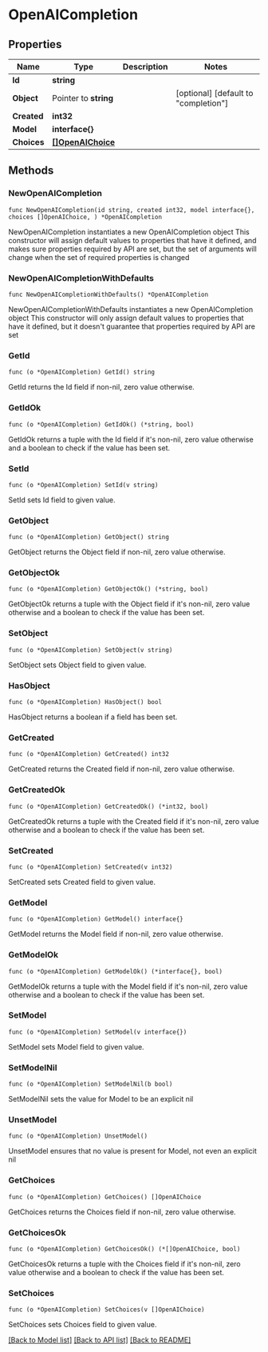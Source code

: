 # OpenAICompletion

## Properties

Name | Type | Description | Notes
------------ | ------------- | ------------- | -------------
**Id** | **string** |  | 
**Object** | Pointer to **string** |  | [optional] [default to "completion"]
**Created** | **int32** |  | 
**Model** | **interface{}** |  | 
**Choices** | [**[]OpenAIChoice**](OpenAIChoice.md) |  | 

## Methods

### NewOpenAICompletion

`func NewOpenAICompletion(id string, created int32, model interface{}, choices []OpenAIChoice, ) *OpenAICompletion`

NewOpenAICompletion instantiates a new OpenAICompletion object
This constructor will assign default values to properties that have it defined,
and makes sure properties required by API are set, but the set of arguments
will change when the set of required properties is changed

### NewOpenAICompletionWithDefaults

`func NewOpenAICompletionWithDefaults() *OpenAICompletion`

NewOpenAICompletionWithDefaults instantiates a new OpenAICompletion object
This constructor will only assign default values to properties that have it defined,
but it doesn't guarantee that properties required by API are set

### GetId

`func (o *OpenAICompletion) GetId() string`

GetId returns the Id field if non-nil, zero value otherwise.

### GetIdOk

`func (o *OpenAICompletion) GetIdOk() (*string, bool)`

GetIdOk returns a tuple with the Id field if it's non-nil, zero value otherwise
and a boolean to check if the value has been set.

### SetId

`func (o *OpenAICompletion) SetId(v string)`

SetId sets Id field to given value.


### GetObject

`func (o *OpenAICompletion) GetObject() string`

GetObject returns the Object field if non-nil, zero value otherwise.

### GetObjectOk

`func (o *OpenAICompletion) GetObjectOk() (*string, bool)`

GetObjectOk returns a tuple with the Object field if it's non-nil, zero value otherwise
and a boolean to check if the value has been set.

### SetObject

`func (o *OpenAICompletion) SetObject(v string)`

SetObject sets Object field to given value.

### HasObject

`func (o *OpenAICompletion) HasObject() bool`

HasObject returns a boolean if a field has been set.

### GetCreated

`func (o *OpenAICompletion) GetCreated() int32`

GetCreated returns the Created field if non-nil, zero value otherwise.

### GetCreatedOk

`func (o *OpenAICompletion) GetCreatedOk() (*int32, bool)`

GetCreatedOk returns a tuple with the Created field if it's non-nil, zero value otherwise
and a boolean to check if the value has been set.

### SetCreated

`func (o *OpenAICompletion) SetCreated(v int32)`

SetCreated sets Created field to given value.


### GetModel

`func (o *OpenAICompletion) GetModel() interface{}`

GetModel returns the Model field if non-nil, zero value otherwise.

### GetModelOk

`func (o *OpenAICompletion) GetModelOk() (*interface{}, bool)`

GetModelOk returns a tuple with the Model field if it's non-nil, zero value otherwise
and a boolean to check if the value has been set.

### SetModel

`func (o *OpenAICompletion) SetModel(v interface{})`

SetModel sets Model field to given value.


### SetModelNil

`func (o *OpenAICompletion) SetModelNil(b bool)`

 SetModelNil sets the value for Model to be an explicit nil

### UnsetModel
`func (o *OpenAICompletion) UnsetModel()`

UnsetModel ensures that no value is present for Model, not even an explicit nil
### GetChoices

`func (o *OpenAICompletion) GetChoices() []OpenAIChoice`

GetChoices returns the Choices field if non-nil, zero value otherwise.

### GetChoicesOk

`func (o *OpenAICompletion) GetChoicesOk() (*[]OpenAIChoice, bool)`

GetChoicesOk returns a tuple with the Choices field if it's non-nil, zero value otherwise
and a boolean to check if the value has been set.

### SetChoices

`func (o *OpenAICompletion) SetChoices(v []OpenAIChoice)`

SetChoices sets Choices field to given value.



[[Back to Model list]](../README.md#documentation-for-models) [[Back to API list]](../README.md#documentation-for-api-endpoints) [[Back to README]](../README.md)


